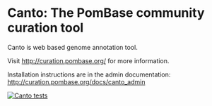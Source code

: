 Canto: The PomBase community curation tool
===================================

Canto is web based genome annotation tool.

Visit http://curation.pombase.org/ for more information.

Installation instructions are in the admin documentation:
  http://curation.pombase.org/docs/canto_admin

[![Canto tests](https://github.com/pombase/canto/workflows/Canto%20tests/badge.svg)](https://github.com/pombase/canto/actions)
